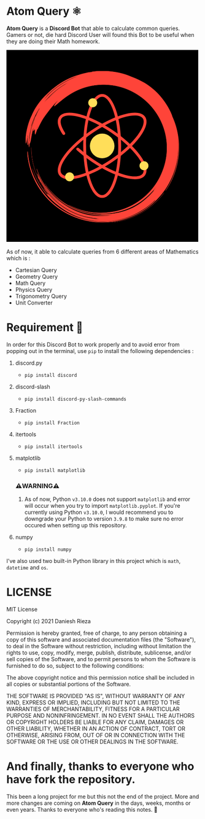 # Atom Query ⚛️

**Atom Query** is a **Discord Bot** that able to calculate common queries. Gamers or not, die hard Discord User will found this Bot to be useful when they are doing their Math homework.

![Atom Query Logo](./image/Atom_Query_Icon.png)

As of now, it able to calculate queries from 6 different areas of Mathematics which is :

- Cartesian Query
- Geometry Query
- Math Query
- Physics Query
- Trigonometry Query
- Unit Converter

# Requirement 📝

In order for this Discord Bot to work properly and to avoid error from popping out in the terminal, use `pip` to install the following dependencies :

1. discord.py
    - `pip install discord`

2. discord-slash
    - `pip install discord-py-slash-commands`

3. Fraction
    - `pip install Fraction`

4. itertools
    - `pip install itertools`

5. matplotlib
    - `pip install matplotlib`

    ### ⚠️WARNING⚠️
    1. As of now, Python `v3.10.0` does not support `matplotlib` and error will occur when you try to import `matplotlib.pyplot`. If you're currently using Python `v3.10.0`, I would recommend you to downgrade your Python to version `3.9.8` to make sure no error occured when setting up this repository.

6. numpy
    - `pip install numpy`

I've also used two built-in Python library in this project which is `math`, `datetime` and `os`.

# LICENSE

MIT License

Copyright (c) 2021 Daniesh Rieza

Permission is hereby granted, free of charge, to any person obtaining a copy
of this software and associated documentation files (the "Software"), to deal
in the Software without restriction, including without limitation the rights
to use, copy, modify, merge, publish, distribute, sublicense, and/or sell
copies of the Software, and to permit persons to whom the Software is
furnished to do so, subject to the following conditions:

The above copyright notice and this permission notice shall be included in all
copies or substantial portions of the Software.

THE SOFTWARE IS PROVIDED "AS IS", WITHOUT WARRANTY OF ANY KIND, EXPRESS OR
IMPLIED, INCLUDING BUT NOT LIMITED TO THE WARRANTIES OF MERCHANTABILITY,
FITNESS FOR A PARTICULAR PURPOSE AND NONINFRINGEMENT. IN NO EVENT SHALL THE
AUTHORS OR COPYRIGHT HOLDERS BE LIABLE FOR ANY CLAIM, DAMAGES OR OTHER
LIABILITY, WHETHER IN AN ACTION OF CONTRACT, TORT OR OTHERWISE, ARISING FROM,
OUT OF OR IN CONNECTION WITH THE SOFTWARE OR THE USE OR OTHER DEALINGS IN THE
SOFTWARE.

# And finally, thanks to everyone who have fork the repository.
This been a long project for me but this not the end of the project. More and more changes are coming on **Atom Query** in the days, weeks, months or even years. Thanks to everyone who's reading this notes. 🎉
